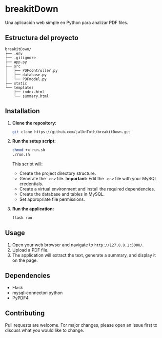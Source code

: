 # breakitDown

Una aplicación web simple en Python para analizar PDF files.

## Estructura del proyecto

```
breakitDown/
├── .env
├── .gitignore
├── app.py
├── src
│   ├── PDFcontroller.py
│   ├── database.py
│   └── PDFmodel.py
├── static
└── templates
    ├── index.html
    └── summary.html
```

## Installation

1. **Clone the repository:**

   ```bash
   git clone https://github.com/jalknToth/breakitDown.git
   ```

2. **Run the setup script:**

   ```bash
   chmod +x run.sh
   ./run.sh
   ```
   This script will:
   - Create the project directory structure.
   - Generate the `.env` file.  **Important:**  Edit the `.env` file with your MySQL credentials.
   - Create a virtual environment and install the required dependencies.
   - Create the database and tables in MySQL.
   - Set appropriate file permissions.

3. **Run the application:**

   ```bash
   flask run
   ```

## Usage

1. Open your web browser and navigate to `http://127.0.0.1:5000/`.
2. Upload a PDF file.
3. The application will extract the text, generate a summary, and display it on the page.

## Dependencies

- Flask
- mysql-connector-python
- PyPDF4

## Contributing

Pull requests are welcome. For major changes, please open an issue first to discuss what you would like to change.




